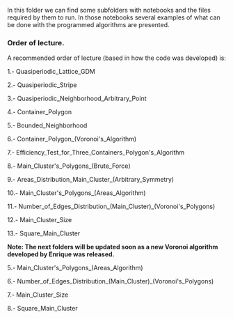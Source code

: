 In this folder we can find some subfolders with notebooks and the files required by them to run. In those notebooks several examples of what can be done with the programmed algorithms are presented.

### Order of lecture.
A recommended order of lecture (based in how the code was developed) is:

1.- Quasiperiodic_Lattice_GDM

2.- Quasiperiodic_Stripe

3.- Quasiperiodic_Neighborhood_Arbitrary_Point

4.- Container_Polygon

5.- Bounded_Neighborhood

6.- Container_Polygon_(Voronoi's_Algorithm)

7.- Efficiency_Test_for_Three_Containers_Polygon's_Algorithm

8.- Main_Cluster's_Polygons_(Brute_Force)

9.- Areas_Distribution_Main_Cluster_(Arbitrary_Symmetry)

10.- Main_Cluster's_Polygons_(Areas_Algorithm)

11.- Number_of_Edges_Distribution_(Main_Cluster)_(Voronoi's_Polygons)

12.- Main_Cluster_Size

13.- Square_Main_Cluster


**Note: The next folders will be updated soon as a new Voronoi algorithm developed by Enrique was released.**

5.- Main_Cluster's_Polygons_(Areas_Algorithm)

6.- Number_of_Edges_Distribution_(Main_Cluster)_(Voronoi's_Polygons)

7.- Main_Cluster_Size

8.- Square_Main_Cluster
